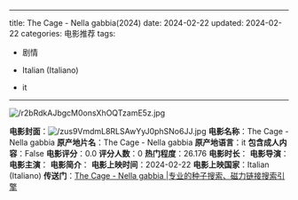 
---
title: The Cage - Nella gabbia(2024)
date: 2024-02-22
updated: 2024-02-22
categories: 电影推荐
tags:

- 剧情

- Italian (Italiano)
- it
---

<img src="https://image.tmdb.org/t/p/original/r2bRdkAJbgcM0onsXhOQTzamE5z.jpg" alt="/r2bRdkAJbgcM0onsXhOQTzamE5z.jpg" title="/r2bRdkAJbgcM0onsXhOQTzamE5z.jpg">

**电影封面**：<img src="https://image.tmdb.org/t/p/w200/zus9VmdmL8RLSAwYyJ0phSNo6JJ.jpg" alt="/zus9VmdmL8RLSAwYyJ0phSNo6JJ.jpg" title="/zus9VmdmL8RLSAwYyJ0phSNo6JJ.jpg">
**电影名称**：The Cage - Nella gabbia
**原产地片名**：The Cage - Nella gabbia
**原产地语言**：it
**包含成人内容**：False
**电影评分**：0.0
**评分人数**：0
**热门程度**：26.176
**电影时长**：
**电影导演**：
**电影主演**：
**电影简介**：
**电影上映时间**：2024-02-22
**电影上映国家**：Italian (Italiano)
**传送门**：[The Cage - Nella gabbia |专业的种子搜索、磁力链接搜索引擎](https://movie.amd794.com:2083/?search=The%20Cage%20-%20Nella%20gabbia&ordering=&mode=match_phrase&page_size=10&page=1)

